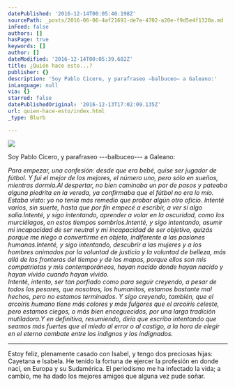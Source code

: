 ```yaml
---
datePublished: '2016-12-14T00:05:40.198Z'
sourcePath: _posts/2016-06-06-4af21691-de7e-4702-a20e-f9d5e4f1320a.md
inFeed: false
authors: []
hasPage: true
keywords: []
author: []
dateModified: '2016-12-14T00:05:39.682Z'
title: ¿Quién hace esto...?
publisher: {}
description: 'Soy Pablo Cicero, y parafraseo —balbuceo— a Galeano:'
inLanguage: null
via: {}
starred: false
datePublishedOriginal: '2016-12-13T17:02:09.135Z'
url: quien-hace-esto/index.html
_type: Blurb

---
```

![](https://s3-us-west-2.amazonaws.com/the-grid-img/p/3d11208dd82679f26135228a748ee3686c9e79b6.jpg)

Soy Pablo Cicero, y parafraseo ---balbuceo--- a Galeano:

_Para empezar, una confesión: desde que era bebé, quise ser jugador de fútbol. Y fui el mejor de los mejores, el número uno, pero sólo en sueños, mientras dormía.Al despertar, no bien caminaba un par de pasos y pateaba alguna piedrita en la vereda, ya confirmaba que el fútbol no era lo mío. Estaba visto: yo no tenía más remedio que probar algún otro oficio. Intenté varios, sin suerte, hasta que por fin empecé a escribir, a ver si algo salía.Intenté, y sigo intentando, aprender a volar en la oscuridad, como los murciélagos, en estos tiempos sombríos.Intenté, y sigo intentando, asumir mi incapacidad de ser neutral y mi incapacidad de ser objetivo, quizás porque me niego a convertirme en objeto, indiferente a las pasiones humanas.Intenté, y sigo intentando, descubrir a las mujeres y a los hombres animados por la voluntad de justicia y la voluntad de belleza, más allá de las fronteras del tiempo y de los mapas, porque ellos son mis compatriotas y mis contemporáneos, hayan nacido donde hayan nacido y hayan vivido cuando hayan vivido._  
_Intenté, intento, ser tan porfiado como para seguir creyendo, a pesar de todos los pesares, que nosotros, los humanitos, estamos bastante mal hechos, pero no estamos terminados. Y sigo creyendo, también, que el arcoíris humano tiene más colores y más fulgores que el arcoíris celeste, pero estamos ciegos, o más bien enceguecidos, por una larga tradición mutiladora.Y en definitiva, resumiendo, diría que escribo intentando que seamos más fuertes que el miedo al error o al castigo, a la hora de elegir en el eterno combate entre los indignos y los indignados._

---

Estoy feliz, plenamente casado con Isabel, y tengo dos preciosas hijas: Cayetana e Isabela. He tenido la fortuna de ejercer la profesión en donde nací, en Europa y su Sudamérica. El periodismo me ha infectado la vida; a cambio, me ha dado los mejores amigos que alguna vez pude soñar.